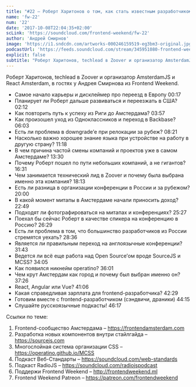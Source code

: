 ```yaml
---
title: "#22 – Роберт Харитонов о том, как стать известным разработчиком в Европе"
name: 'fw-22'
num: '22'
date: '2017-10-08T22:04:35+02:00'
scLink: 'https://soundcloud.com/frontend-weekend/fw-22'
author: 'Андрей Смирнов'
image: 'https://i1.sndcdn.com/artworks-000246159519-eg3bm3-original.jpg'
podcastUrl: 'https://feeds.soundcloud.com/stream/345951080-frontend-weekend-fw-22.m4a'
explicit: false
subtitle: "Роберт Харитонов, techlead в Zoover и организатор AmsterdamJS и React Amsterdam, в гостях у Андрея Смирнова из Frontend Weekend."
---
```

Роберт Харитонов, techlead в Zoover и организатор AmsterdamJS и React Amsterdam, в гостях у Андрея Смирнова из Frontend Weekend.

- Самое начало карьеры и дисклеймер про переезд в Европу <timecode sec="17">00:17</timecode>
- Планирует ли Роберт дальше развиваться и переезжать в США? <timecode sec="132">02:12</timecode>
- Как повторить путь к успеху из Риги до Амстердама? <timecode sec="237">03:57</timecode>
- Как произошел уход из Одноклассников и переход в Backbase? <timecode sec="363">06:03</timecode>
- Есть ли проблема в downgrade’е при релокации за рубеж? <timecode sec="501">08:21</timecode>
- Насколько важно хорошее знание языка при устройстве на работу в другую страну? <timecode sec="678">11:18</timecode>	
- В чем причина частой смены компаний и проектов уже в самом Амстердаме? <timecode sec="810">13:30</timecode>
- Почему Роберт пошел по пути небольших компаний, а не гигантов? <timecode sec="991">16:31</timecode>
- Чем занимается технический лид в Zoover и почему была выбрана именно эта компания? <timecode sec="1093">18:13</timecode>
- Есть ли разница в организации конференции в России и за рубежом? <timecode sec="1200">20:00</timecode>
- В какой момент митапы в Амстердаме начали приносить доход? <timecode sec="1369">22:49</timecode>
- Подходят ли фотографироваться на митапах и конференциях? <timecode sec="1527">25:27</timecode>
- Поехал бы сейчас Роберт в качестве спикера на конференцию в Россию? <timecode sec="1589">26:29</timecode>
- Есть ли проблема в том, что большинство разработчиков из России стремятся уехать? <timecode sec="1716">28:36</timecode>
- Является ли правильным переход на англоязычные конференции? <timecode sec="1903">31:43</timecode>
- Ведется ли всё еще работа над Open Source’ом вроде SourceJS и MCSS? <timecode sec="2045">34:05</timecode>
- Как появился никнейм operatino? <timecode sec="2161">36:01</timecode>
- Чем крут Амстердам как город и почему был выбран именно он? <timecode sec="2246">37:26</timecode>
- React, Angular или Vue? <timecode sec="2466">41:06</timecode>
- Какая справедливая зарплата для frontend-разработчика? <timecode sec="2549">42:29</timecode>
- Готовим вместе с frontend-разработчиком (сэндвичи, драники) <timecode sec="2655">44:15</timecode>
- Слушайте русскоязычные подкасты! <timecode sec="2777">46:17</timecode>

Ссылки по теме:
1) Frontend-сообщество Амстердама – https://frontendamsterdam.com
2) Разработка новых компонентов внутри стайлгайда – https://sourcejs.com
3) Многослойная система организации CSS – https://operatino.github.io/MCSS
4) Подкаст Веб-Стандарты – https://soundcloud.com/web-standards
5) Подкаст RadioJS – https://soundcloud.com/radiojspodcast
6) Поддержи Frontend Weekend – http://frontendweekend.ml
7) Frontend Weekend Patreon – https://patreon.com/frontendweekend
